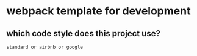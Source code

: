 # webpack template for development

## which code style does this project use?
```
standard or airbnb or google
``` 
